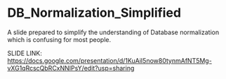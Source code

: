 # DB_Normalization_Simplified
A slide prepared to simplify the understanding of Database normalization which is confusing for most people. 

SLIDE LINK: https://docs.google.com/presentation/d/1KuAiI5now80tynmAfNT5Mg-vXG1qRcscQbRCxNNIPsY/edit?usp=sharing
